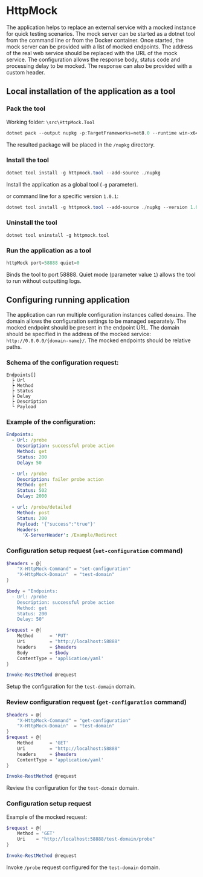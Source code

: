 ﻿# HttpMock

The application helps to replace an external service with a mocked instance for quick testing scenarios.
The mock server can be started as a dotnet tool from the command line or from the Docker container. 
Once started, the mock server can be provided with a list of mocked endpoints.
The address of the real web service should be replaced with the URL of the mock service.
The configuration allows the response body, status code and processing delay to be mocked. 
The response can also be provided with a custom header.

## Local installation of the application as a tool

### Pack the tool

Working folder: `\src\HttpMock.Tool`

```powershell
dotnet pack --output nupkg -p:TargetFrameworks=net8.0 --runtime win-x64 --configuration Release
```

The resulted package will be placed in the `/nupkg` directory.

### Install the tool

```powershell
dotnet tool install -g httpmock.tool --add-source ./nupkg
```

Install the application as a global tool (`-g` parameter).

or command line for a specific version `1.0.1`:
```powershell
dotnet tool install -g httpmock.tool --add-source ./nupkg --version 1.0.1
```

### Uninstall the tool

```
dotnet tool uninstall -g httpmock.tool
```

### Run the application as a tool

```powershell
httpMock port=58888 quiet=0
```
Binds the tool to port 58888. Quiet mode (parameter value `1`) allows the tool to run without outputting logs.

## Configuring running application

The application can run multiple configuration instances called `domains`. The domain allows the configuration settings to be managed separately.
The mocked endpoint should be present in the endpoint URL. 
The domain should be specified in the address of the mocked service: `http://0.0.0.0/{domain-name}/`.
The mocked endpoints should be relative paths.

### Schema of the configuration request:

```
Endpoints[]
  ┝ Url
  ┝ Method
  ┝ Status
  ┝ Delay
  ┝ Description
  └ Payload
```

### Example of the configuration:

```yaml
Endpoints:
  - Url: /probe
    Description: successful probe action
    Method: get
    Status: 200
    Delay: 50

  - Url: /probe
    Description: failer probe action
    Method: get
    Status: 502
    Delay: 2000

  - url: /probe/detailed
    Method: post
    Status: 200
    Payload: '{"success":"true"}'
    Headers:
      'X-ServerHeader': /Example/Redirect
```

### Configuration setup request (`set-configuration` command)

```Powershell
$headers = @{
    "X-HttpMock-Command" = "set-configuration"
    "X-HttpMock-Domain"  = "test-domain"
}

$body = "Endpoints:
  - Url: /probe
    Description: successful probe action
    Method: get
    Status: 200
    Delay: 50" 

$request = @{
    Method      = 'PUT'
    Uri         = "http://localhost:58888"
    headers     = $headers
    Body        = $body
    ContentType = 'application/yaml'
}

Invoke-RestMethod @request
```
Setup the configuration for the `test-domain` domain.

### Review configuration request (`get-configuration` command)

```Powershell
$headers = @{
    "X-HttpMock-Command" = "get-configuration"
    "X-HttpMock-Domain"  = "test-domain"
}
$request = @{
    Method      = 'GET'
    Uri         = "http://localhost:58888"
    headers     = $headers
    ContentType = 'application/yaml'
}

Invoke-RestMethod @request
```
Review the configuration for the `test-domain` domain.

### Configuration setup request

Example of the mocked request:

```Powershell
$request = @{
    Method = 'GET'
    Uri    = "http://localhost:58888/test-domain/probe"
}

Invoke-RestMethod @request
```
Invoke `/probe` request configured for the `test-domain` domain.